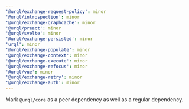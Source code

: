 ```yaml
---
'@urql/exchange-request-policy': minor
'@urql/introspection': minor
'@urql/exchange-graphcache': minor
'@urql/preact': minor
'@urql/svelte': minor
'@urql/exchange-persisted': minor
'urql': minor
'@urql/exchange-populate': minor
'@urql/exchange-context': minor
'@urql/exchange-execute': minor
'@urql/exchange-refocus': minor
'@urql/vue': minor
'@urql/exchange-retry': minor
'@urql/exchange-auth': minor
---
```


Mark `@urql/core` as a peer dependency as well as a regular dependency.

